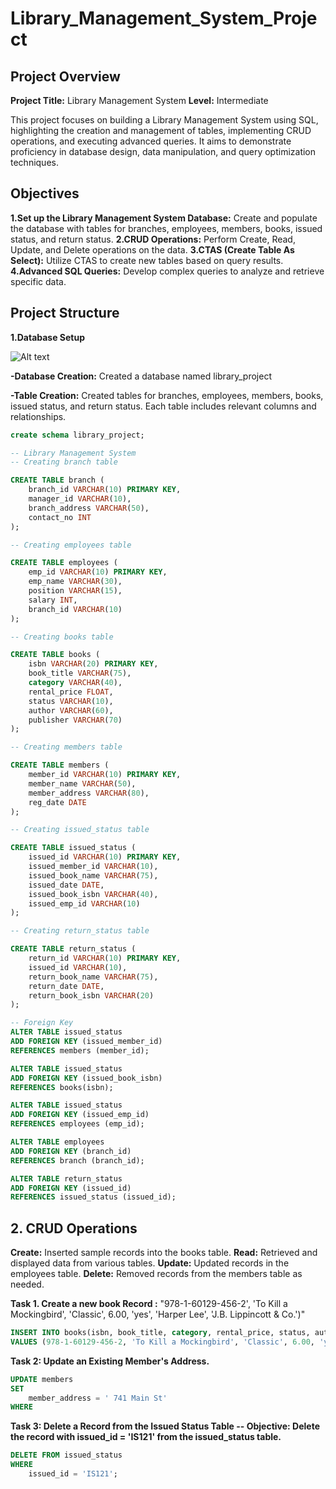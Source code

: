 # Library_Management_System_Project

## Project Overview
**Project Title:** Library Management System
**Level:** Intermediate

This project focuses on building a Library Management System using SQL, highlighting the creation and management of tables, implementing CRUD operations, and executing advanced queries. It aims to demonstrate proficiency in database design, data manipulation, and query optimization techniques.

## Objectives
**1.Set up the Library Management System Database:** Create and populate the database with tables for branches, employees, members, books, issued status, and return status.
**2.CRUD Operations:** Perform Create, Read, Update, and Delete operations on the data.
**3.CTAS (Create Table As Select):** Utilize CTAS to create new tables based on query results.
**4.Advanced SQL Queries:** Develop complex queries to analyze and retrieve specific data.

## Project Structure

**1.Database Setup**

![Alt text](https://github.com/Thimanshusingh/Library_Management_System_Project_SQL/blob/main/Diagram.png)

**-Database Creation:** Created a database named library_project

**-Table Creation:** Created tables for branches, employees, members, books, issued status, and return status. Each table includes relevant columns and relationships.

```sql
create schema library_project;

-- Library Management System
-- Creating branch table

CREATE TABLE branch (
    branch_id VARCHAR(10) PRIMARY KEY,
    manager_id VARCHAR(10),
    branch_address VARCHAR(50),
    contact_no INT
);

-- Creating employees table

CREATE TABLE employees (
    emp_id VARCHAR(10) PRIMARY KEY,
    emp_name VARCHAR(30),
    position VARCHAR(15),
    salary INT,
    branch_id VARCHAR(10)
);

-- Creating books table

CREATE TABLE books (
    isbn VARCHAR(20) PRIMARY KEY,
    book_title VARCHAR(75),
    category VARCHAR(40),
    rental_price FLOAT,
    status VARCHAR(10),
    author VARCHAR(60),
    publisher VARCHAR(70)
);

-- Creating members table

CREATE TABLE members (
    member_id VARCHAR(10) PRIMARY KEY,
    member_name VARCHAR(50),
    member_address VARCHAR(80),
    reg_date DATE
);

-- Creating issued_status table

CREATE TABLE issued_status (
    issued_id VARCHAR(10) PRIMARY KEY,
    issued_member_id VARCHAR(10),
    issued_book_name VARCHAR(75),
    issued_date DATE,
    issued_book_isbn VARCHAR(40),
    issued_emp_id VARCHAR(10)
);

-- Creating return_status table

CREATE TABLE return_status (
    return_id VARCHAR(10) PRIMARY KEY,
    issued_id VARCHAR(10),
    return_book_name VARCHAR(75),
    return_date DATE,
    return_book_isbn VARCHAR(20)
);

-- Foreign Key
ALTER TABLE issued_status
ADD FOREIGN KEY (issued_member_id)
REFERENCES members (member_id);

ALTER TABLE issued_status
ADD FOREIGN KEY (issued_book_isbn)
REFERENCES books(isbn);

ALTER TABLE issued_status
ADD FOREIGN KEY (issued_emp_id)
REFERENCES employees (emp_id);

ALTER TABLE employees
ADD FOREIGN KEY (branch_id)
REFERENCES branch (branch_id);

ALTER TABLE return_status
ADD FOREIGN KEY (issued_id)
REFERENCES issued_status (issued_id);
```

## 2. CRUD Operations
**Create:** Inserted sample records into the books table.
**Read:** Retrieved and displayed data from various tables.
**Update:** Updated records in the employees table.
**Delete:** Removed records from the members table as needed.

**Task 1. Create a new book Record :** "978-1-60129-456-2', 'To Kill a Mockingbird', 'Classic', 6.00, 'yes', 'Harper Lee', 'J.B. Lippincott & Co.')"

```sql
INSERT INTO books(isbn, book_title, category, rental_price, status, author, publisher)
VALUES (978-1-60129-456-2, 'To Kill a Mockingbird', 'Classic', 6.00, 'yes', 'Harper Lee', 'J.B. Lippincott & Co.');
```

**Task 2: Update an Existing Member's Address.**

```sql
UPDATE members 
SET 
    member_address = ' 741 Main St'
WHERE
```

**Task 3: Delete a Record from the Issued Status Table -- Objective: Delete the record with issued_id = 'IS121' from the issued_status table.**

```sql
DELETE FROM issued_status 
WHERE
    issued_id = 'IS121';
```
